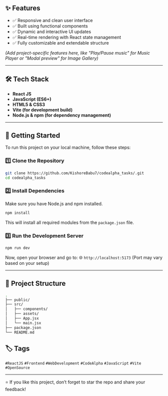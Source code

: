 ## ✨ Features

- ✅ Responsive and clean user interface
- ✅ Built using functional components
- ✅ Dynamic and interactive UI updates
- ✅ Real-time rendering with React state management
- ✅ Fully customizable and extendable structure

*(Add project-specific features here, like "Play/Pause music" for Music Player or "Modal preview" for Image Gallery)*

---

## 🛠️ Tech Stack

- **React JS**
- **JavaScript (ES6+)**
- **HTML5 & CSS3**
- **Vite (for development build)**
- **Node.js & npm (for dependency management)**

---

## 🚀 Getting Started

To run this project on your local machine, follow these steps:

### 1️⃣ Clone the Repository

```bash
git clone https://github.com/KishoreBabu7/codealpha_tasks/.git
cd codealpha_tasks
````

### 2️⃣ Install Dependencies

Make sure you have Node.js and npm installed.

```bash
npm install
```

This will install all required modules from the `package.json` file.

### 3️⃣ Run the Development Server

```bash
npm run dev
```

Now, open your browser and go to:
🌐 `http://localhost:5173`
(Port may vary based on your setup)

---

## 📁 Project Structure

```bash
.
├── public/
├── src/
│   ├── components/
│   ├── assets/
│   ├── App.jsx
│   └── main.jsx
├── package.json
└── README.md
```

## 🏷️ Tags

`#ReactJS` `#Frontend` `#WebDevelopment` `#CodeAlpha` `#JavaScript` `#Vite` `#OpenSource`

---

⭐ If you like this project, don’t forget to star the repo and share your feedback!
